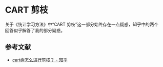 # CART 剪枝

关于《统计学习方法》中“CART 剪枝”这一部分始终存在一点疑惑，知乎中的两个回答似乎解答了我的部分疑惑。

## 参考文献

- [cart树怎么进行剪枝？ - 知乎](https://www.zhihu.com/question/22697086)
